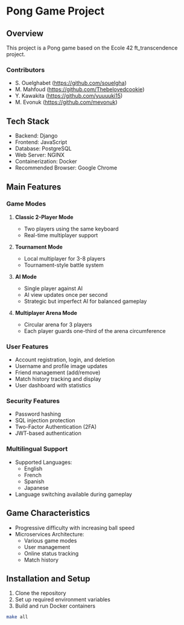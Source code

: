 # Pong Game Project

## Overview
This project is a Pong game based on the Ecole 42 ft_transcendence project.

### Contributors
- S. Ouelghabet (https://github.com/souelgha)
- M. Mahfoud (https://github.com/Thebelovedcookie)
- Y. Kawakita (https://github.com/yuuuuki15)
- M. Evonuk (https://github.com/mevonuk)

## Tech Stack
- Backend: Django
- Frontend: JavaScript
- Database: PostgreSQL
- Web Server: NGINX
- Containerization: Docker
- Recommended Browser: Google Chrome

## Main Features

### Game Modes
1. **Classic 2-Player Mode**
   - Two players using the same keyboard
   - Real-time multiplayer support

2. **Tournament Mode**
   - Local multiplayer for 3-8 players
   - Tournament-style battle system

3. **AI Mode**
   - Single player against AI
   - AI view updates once per second
   - Strategic but imperfect AI for balanced gameplay

4. **Multiplayer Arena Mode**
   - Circular arena for 3 players
   - Each player guards one-third of the arena circumference

### User Features
- Account registration, login, and deletion
- Username and profile image updates
- Friend management (add/remove)
- Match history tracking and display
- User dashboard with statistics

### Security Features
- Password hashing
- SQL injection protection
- Two-Factor Authentication (2FA)
- JWT-based authentication

### Multilingual Support
- Supported Languages:
  - English
  - French
  - Spanish
  - Japanese
- Language switching available during gameplay

## Game Characteristics
- Progressive difficulty with increasing ball speed
- Microservices Architecture:
  - Various game modes
  - User management
  - Online status tracking
  - Match history

## Installation and Setup
1. Clone the repository
2. Set up required environment variables
3. Build and run Docker containers
```bash
make all
```
